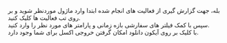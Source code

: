 <p>بله، جهت گزارش گیری از فعالیت های انجام شده ابتدا وارد ماژول موردنظر شوید و بر روی تب فعالیت ها کلیک کنید.<br>سپس با کمک فیلتر های سفارشی بازه زمانی و پارامتر های مورد نظر را وارد کنید.<br>با کلیک بر روی آیکون دانلود امکان گرفتن خروجی اکسل برای شما وجود دارد.</p>